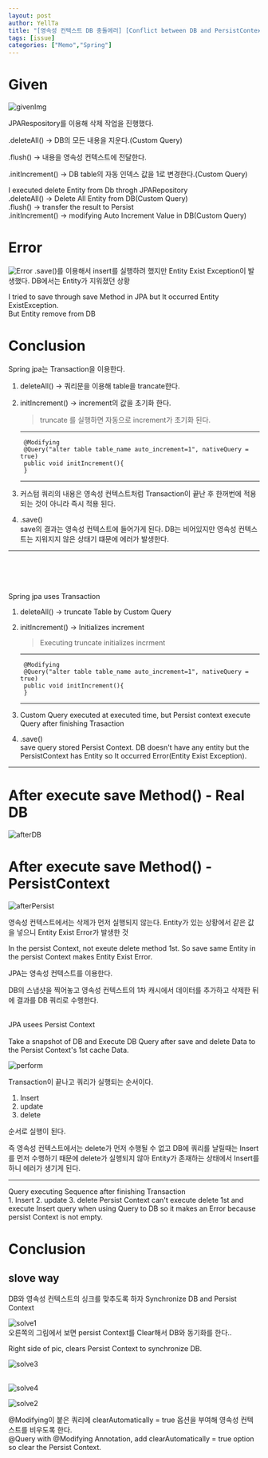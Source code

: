 ```yaml
---
layout: post
author: YellTa
title: "[영속성 컨텍스트 DB 충돌에러] [Conflict between DB and PersistContext]"
tags: [issue]
categories: ["Memo","Spring"]
---
```



# Given
![givenImg](..\assets\images\postImg\231025DBConfict\given1.png)



JPARespository를 이용해 삭제 작업을 진행했다.

.deleteAll() → DB의 모든 내용을 지운다.(Custom Query)

.flush() → 내용을 영속성 컨텍스트에 전달한다.

.initIncrement() → DB table의 자동 인덱스 값을 1로 변경한다.(Custom Query)

<span class="eng">
I executed delete Entity from Db throgh JPARepository<br>
.deleteAll() → Delete All Entity from DB(Custom Query)<br>
.flush() → transfer the result to Persist <br>
.initIncrement() → modifying Auto Increment Value in DB(Custom Query)
</span>

# Error
![Error](..\assets\images\postImg\231025DBConfict\error.png)
.save()를 이용해서 insert를 실행하려 했지만 Entity Exist Exception이 발생했다.
DB에서는 Entity가 지워졌던 상황

<span class="eng">
I tried to save through save Method in JPA but It occurred Entity ExistException.<br>
But Entity remove from DB
</span>


# Conclusion

Spring jpa는 Transaction을 이용한다.

1. deleteAll() → 쿼리문을 이용해 table을 trancate한다.<br>
2. initIncrement() → increment의 값을 초기화 한다.

    >truncate 를 실행하면 자동으로 increment가 초기화 된다.

    ---
        @Modifying
        @Query("alter table table_name auto_increment=1", nativeQuery = true)
        public void initIncrement(){
        }
    ---


3. 커스텀 쿼리의 내용은 영속성 컨텍스트처럼 Transaction이 끝난 후 한꺼번에 적용되는 것이 아니라 즉시 적용 된다.<br>

4. .save()<br>
    save의 결과는 영속성 컨텍스트에 들어가게 된다.  DB는 비어있지만 영속성 컨텍스트는 지워지지 않은 상태기 떄문에 에러가 발생한다.


-----

<br><br><br><br>
Spring jpa uses Transaction

1. deleteAll() → truncate Table by Custom Query<br>
2. initIncrement() → Initializes increment

    >Executing truncate initializes incrment

    ---
        @Modifying
        @Query("alter table table_name auto_increment=1", nativeQuery = true)
        public void initIncrement(){
        }
    ---


3. Custom Query executed at executed time, but Persist context execute Query after finishing Trasaction<br>

4. .save()<br>
    save query stored Persist Context. DB doesn't have any entity but the PersistContext has Entity so 
    It occurred Error(Entity Exist Exception).

-----


# After execute save Method() - Real DB
![afterDB](..\assets\images\postImg\231025DBConfict\afterDB.JPG)<br>

# After execute save Method() - PersistContext
![afterPersist](..\assets\images\postImg\231025DBConfict\afterPersist.JPG)

영속성 컨텍스트에서는 삭제가 먼저 실행되지 않는다. Entity가 있는 상황에서 같은 값을 넣으니 Entity Exist Error가 발생한 것<br>

<span class="eng">
In the persist Context, not exeute delete method 1st. So save same Entity in the persist Context makes  Entity Exist Error.
</span>

JPA는 영속성 컨텍스트를 이용한다.

DB의 스냅샷을 찍어놓고 영속성 컨텍스트의 1차 캐시에서 데이터를 추가하고 삭제한 뒤에 결과를 DB 쿼리로 수행한다.
<br><br>

<span class="eng">
JPA usees Persist Context<br><br>
Take a snapshot of DB and Execute DB Query after save and delete Data to the Persist Context's 1st cache Data.
</span>

![perform](..\assets\images\postImg\231025DBConfict\perform.png)



Transaction이 끝나고 쿼리가 실행되는 순서이다. 

1. Insert
2. update
3. delete

순서로 실행이 된다. 

즉 영속성 컨텍스트에서는 delete가 먼저 수행될 수 없고 DB에 쿼리를 날릴때는 Insert를 먼저 수행하기 때문에 delete가 실행되지 않아 Entity가 존재하는 상태에서 Insert를 하니 에러가 생기게 된다.


-----
<span class="eng">
Query executing Sequence after finishing Transaction</span><br>  
1. Insert
2. update
3. delete

<span class="eng">
Persist Context can't execute delete 1st and execute Insert query when using Query to DB so 
it makes an Error because persist Context is not empty.
</span>


# Conclusion
## slove way
DB와 영속성 컨텍스트의 싱크를 맞추도록 하자
<span class="eng">
Synchronize DB and Persist Context
</span>


![solve1](..\assets\images\postImg\231025DBConfict\solve1.png)
<br>
오른쪽의 그림에서 보면 persist Context를 Clear해서 DB와 동기화를 한다..
<br>

<span class="eng">
Right side of pic, clears Persist Context to synchronize DB.
</span>

![solve3](..\assets\images\postImg\231025DBConfict\solve3.png)<br>
<br>

![solve4](..\assets\images\postImg\231025DBConfict\solve4.png)<br>


![solve2](..\assets\images\postImg\231025DBConfict\solve2.png)



@Modifying이 붙은 쿼리에 clearAutomatically = true 옵션을 부여해 영속성 컨텍스트를 비우도록 한다.<br>
<span class ="eng">
@Query with @Modifying Annotation, add clearAutomatically = true option so clear the Persist Context.
</span>